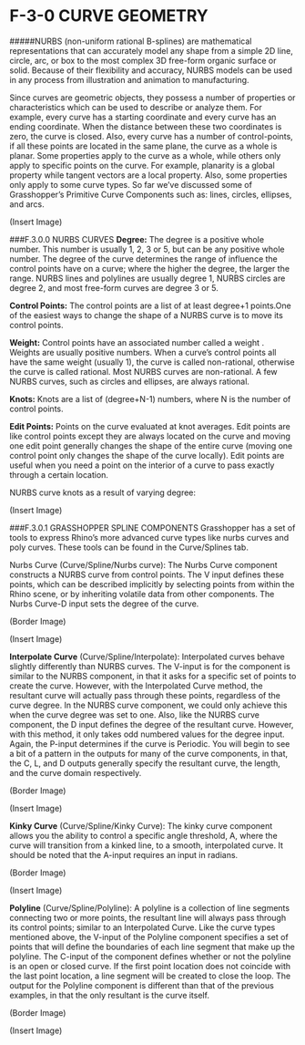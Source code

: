# F-3-0 CURVE GEOMETRY

#####NURBS (non-uniform rational B-splines) are mathematical representations that can accurately model any shape from a simple 2D line, circle, arc, or box to the most complex 3D free-form organic surface or solid. Because of their flexibility and accuracy, NURBS models can be used in any process from illustration and animation to manufacturing.

Since curves are geometric objects, they possess a number of properties or
characteristics which can be used to describe or analyze them. For example,
every curve has a starting coordinate and every curve has an ending coordinate.
When the distance between these two coordinates is zero, the curve is closed.
Also, every curve has a number of control-points, if all these points are located
in the same plane, the curve as a whole is planar. Some properties apply to the
curve as a whole, while others only apply to specific points on the curve. For
example, planarity is a global property while tangent vectors are a local property.
Also, some properties only apply to some curve types. So far we’ve discussed
some of Grasshopper’s Primitive Curve Components such as: lines, circles,
ellipses, and arcs.

(Insert Image)

###F.3.0.0 NURBS CURVES
**Degree:** The degree is a positive whole number. This number is usually 1, 2, 3 or
5, but can be any positive whole number. The degree of the curve determines
the range of influence the control points have on a curve; where the higher the
degree, the larger the range. NURBS lines and polylines are usually degree 1,
NURBS circles are degree 2, and most free-form curves are degree 3 or 5.

**Control Points:** The control points are a list of at least degree+1 points.One of
the easiest ways to change the shape of a NURBS curve is to move its control
points.

**Weight:** Control points have an associated number called a weight . Weights are usually positive numbers. When a curve’s control points all have the same weight
(usually 1), the curve is called non-rational, otherwise the curve is called
rational. Most NURBS curves are non-rational. A few NURBS curves, such as circles
and ellipses, are always rational.

**Knots:** Knots are a list of (degree+N-1) numbers, where N is the number of
control points.

**Edit Points:** Points on the curve evaluated at knot averages. Edit points are like
control points except they are always located on the curve and moving one edit
point generally changes the shape of the entire curve (moving one control point
only changes the shape of the curve locally). Edit points are useful when you
need a point on the interior of a curve to pass exactly through a certain location.

NURBS curve knots as a result of varying degree:

(Insert Image)

###F.3.0.1 GRASSHOPPER SPLINE COMPONENTS
Grasshopper has a set of tools to express Rhino’s more advanced curve types like
nurbs curves and poly curves. These tools can be found in the Curve/Splines tab.

Nurbs Curve (Curve/Spline/Nurbs curve): The Nurbs Curve component
constructs a NURBS curve from control points. The V input defines these points,
which can be described implicitly by selecting points from within the Rhino
scene, or by inheriting volatile data from other components. The Nurbs Curve-D
input sets the degree of the curve.

(Border Image)

(Insert Image)

**Interpolate Curve** (Curve/Spline/Interpolate): Interpolated curves behave
slightly differently than NURBS curves. The V-input is for the component is
similar to the NURBS component, in that it asks for a specific set of points to
create the curve. However, with the Interpolated Curve method, the resultant
curve will actually pass through these points, regardless of the curve degree. In
the NURBS curve component, we could only achieve this when the curve degree
was set to one. Also, like the NURBS curve component, the D input defines the
degree of the resultant curve. However, with this method, it only takes odd
numbered values for the degree input. Again, the P-input determines if the curve
is Periodic. You will begin to see a bit of a pattern in the outputs for many of the
curve components, in that, the C, L, and D outputs generally specify the resultant
curve, the length, and the curve domain respectively.

(Border Image)

(Insert Image)

**Kinky Curve** (Curve/Spline/Kinky Curve): The kinky curve component allows
you the ability to control a specific angle threshold, A, where the curve will
transition from a kinked line, to a smooth, interpolated curve. It should be noted
that the A-input requires an input in radians.

(Border Image)

(Insert Image)

**Polyline** (Curve/Spline/Polyline): A polyline is a collection of line segments
connecting two or more points, the resultant line will always pass through its
control points; similar to an Interpolated Curve. Like the curve types mentioned
above, the V-input of the Polyline component specifies a set of points that will
define the boundaries of each line segment that make up the polyline. The
C-input of the component defines whether or not the polyline is an open or
closed curve. If the first point location does not coincide with the last point
location, a line segment will be created to close the loop. The output for the
Polyline component is different than that of the previous examples, in that the
only resultant is the curve itself.

(Border Image)

(Insert Image)
